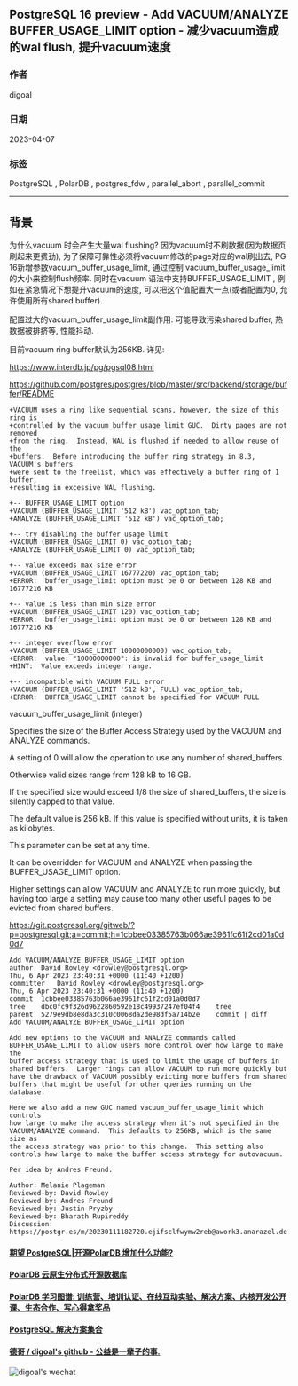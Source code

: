 ## PostgreSQL 16 preview - Add VACUUM/ANALYZE BUFFER_USAGE_LIMIT option - 减少vacuum造成的wal flush, 提升vacuum速度   
                                                                                                            
### 作者                                                                                      
digoal                                                                                      
                                                                                      
### 日期                                                                                      
2023-04-07                                                                                  
                                                                            
### 标签                                                                                      
PostgreSQL , PolarDB , postgres_fdw , parallel_abort , parallel_commit          
                                                                                      
----                                                                                      
                                                                                      
## 背景        
为什么vacuum 时会产生大量wal flushing? 因为vacuum时不刷数据(因为数据页刷起来更费劲), 为了保障可靠性必须将vacuum修改的page对应的wal刷出去, PG 16新增参数vacuum_buffer_usage_limit, 通过控制 vacuum_buffer_usage_limit 的大小来控制flush频率.  同时在vacuum 语法中支持BUFFER_USAGE_LIMIT , 例如在紧急情况下想提升vacuum的速度, 可以把这个值配置大一点(或者配置为0, 允许使用所有shared buffer).  
  
配置过大的vacuum_buffer_usage_limit副作用: 可能导致污染shared buffer, 热数据被排挤等, 性能抖动.    
  
目前vacuum ring buffer默认为256KB. 详见: 
  
https://www.interdb.jp/pg/pgsql08.html  
  
https://github.com/postgres/postgres/blob/master/src/backend/storage/buffer/README  
  
  
```  
+VACUUM uses a ring like sequential scans, however, the size of this ring is  
+controlled by the vacuum_buffer_usage_limit GUC.  Dirty pages are not removed  
+from the ring.  Instead, WAL is flushed if needed to allow reuse of the  
+buffers.  Before introducing the buffer ring strategy in 8.3, VACUUM's buffers  
+were sent to the freelist, which was effectively a buffer ring of 1 buffer,  
+resulting in excessive WAL flushing.  
```  
  
```  
+-- BUFFER_USAGE_LIMIT option  
+VACUUM (BUFFER_USAGE_LIMIT '512 kB') vac_option_tab;  
+ANALYZE (BUFFER_USAGE_LIMIT '512 kB') vac_option_tab;  
  
+-- try disabling the buffer usage limit  
+VACUUM (BUFFER_USAGE_LIMIT 0) vac_option_tab;  
+ANALYZE (BUFFER_USAGE_LIMIT 0) vac_option_tab;  
  
+-- value exceeds max size error  
+VACUUM (BUFFER_USAGE_LIMIT 16777220) vac_option_tab;  
+ERROR:  buffer_usage_limit option must be 0 or between 128 KB and 16777216 KB  
  
+-- value is less than min size error  
+VACUUM (BUFFER_USAGE_LIMIT 120) vac_option_tab;  
+ERROR:  buffer_usage_limit option must be 0 or between 128 KB and 16777216 KB  
  
+-- integer overflow error  
+VACUUM (BUFFER_USAGE_LIMIT 10000000000) vac_option_tab;  
+ERROR:  value: "10000000000": is invalid for buffer_usage_limit  
+HINT:  Value exceeds integer range.  
  
+-- incompatible with VACUUM FULL error  
+VACUUM (BUFFER_USAGE_LIMIT '512 kB', FULL) vac_option_tab;  
+ERROR:  BUFFER_USAGE_LIMIT cannot be specified for VACUUM FULL  
```  
  
vacuum_buffer_usage_limit (integer)  
  
Specifies the size of the Buffer Access Strategy used by the VACUUM and ANALYZE commands.   
  
A setting of 0 will allow the operation to use any number of shared_buffers.   
  
Otherwise valid sizes range from 128 kB to 16 GB.   
  
If the specified size would exceed 1/8 the size of shared_buffers, the size is silently capped to that value.   
  
The default value is 256 kB. If this value is specified without units, it is taken as kilobytes.   
  
This parameter can be set at any time.   
  
It can be overridden for VACUUM and ANALYZE when passing the BUFFER_USAGE_LIMIT option.   
  
Higher settings can allow VACUUM and ANALYZE to run more quickly, but having too large a setting may cause too many other useful pages to be evicted from shared buffers.  
  
  
https://git.postgresql.org/gitweb/?p=postgresql.git;a=commit;h=1cbbee03385763b066ae3961fc61f2cd01a0d0d7  
  
```  
Add VACUUM/ANALYZE BUFFER_USAGE_LIMIT option  
author	David Rowley <drowley@postgresql.org>	  
Thu, 6 Apr 2023 23:40:31 +0000 (11:40 +1200)  
committer	David Rowley <drowley@postgresql.org>	  
Thu, 6 Apr 2023 23:40:31 +0000 (11:40 +1200)  
commit	1cbbee03385763b066ae3961fc61f2cd01a0d0d7  
tree	dbc0fc9f326d9622860592e18c49937247ef04f4	tree  
parent	5279e9db8e8da3c310c0068da2de98df5a714b2e	commit | diff  
Add VACUUM/ANALYZE BUFFER_USAGE_LIMIT option  
  
Add new options to the VACUUM and ANALYZE commands called  
BUFFER_USAGE_LIMIT to allow users more control over how large to make the  
buffer access strategy that is used to limit the usage of buffers in  
shared buffers.  Larger rings can allow VACUUM to run more quickly but  
have the drawback of VACUUM possibly evicting more buffers from shared  
buffers that might be useful for other queries running on the database.  
  
Here we also add a new GUC named vacuum_buffer_usage_limit which controls  
how large to make the access strategy when it's not specified in the  
VACUUM/ANALYZE command.  This defaults to 256KB, which is the same size as  
the access strategy was prior to this change.  This setting also  
controls how large to make the buffer access strategy for autovacuum.  
  
Per idea by Andres Freund.  
  
Author: Melanie Plageman  
Reviewed-by: David Rowley  
Reviewed-by: Andres Freund  
Reviewed-by: Justin Pryzby  
Reviewed-by: Bharath Rupireddy  
Discussion: https://postgr.es/m/20230111182720.ejifsclfwymw2reb@awork3.anarazel.de  
```  
  
  
#### [期望 PostgreSQL|开源PolarDB 增加什么功能?](https://github.com/digoal/blog/issues/76 "269ac3d1c492e938c0191101c7238216")
  
  
#### [PolarDB 云原生分布式开源数据库](https://github.com/ApsaraDB "57258f76c37864c6e6d23383d05714ea")
  
  
#### [PolarDB 学习图谱: 训练营、培训认证、在线互动实验、解决方案、内核开发公开课、生态合作、写心得拿奖品](https://www.aliyun.com/database/openpolardb/activity "8642f60e04ed0c814bf9cb9677976bd4")
  
  
#### [PostgreSQL 解决方案集合](../201706/20170601_02.md "40cff096e9ed7122c512b35d8561d9c8")
  
  
#### [德哥 / digoal's github - 公益是一辈子的事.](https://github.com/digoal/blog/blob/master/README.md "22709685feb7cab07d30f30387f0a9ae")
  
  
![digoal's wechat](../pic/digoal_weixin.jpg "f7ad92eeba24523fd47a6e1a0e691b59")
  
